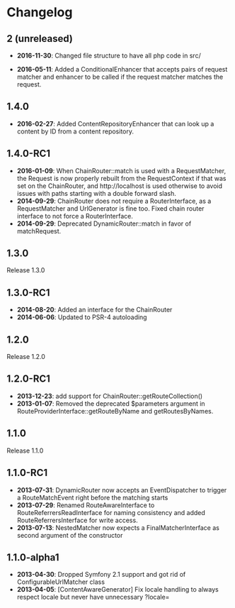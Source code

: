 Changelog
=========

2 (unreleased)
--------------

* **2016-11-30**: Changed file structure to have all php code in src/

* **2016-05-11**: Added a ConditionalEnhancer that accepts pairs of request matcher
  and enhancer to be called if the request matcher matches the request.

1.4.0
-----

* **2016-02-27**: Added ContentRepositoryEnhancer that can look up a content by
  ID from a content repository.

1.4.0-RC1
---------

* **2016-01-09**: When ChainRouter::match is used with a RequestMatcher, the
  Request is now properly rebuilt from the RequestContext if that was set on
  the ChainRouter, and http://localhost is used otherwise to avoid issues with
  paths starting with a double forward slash.
* **2014-09-29**: ChainRouter does not require a RouterInterface, as a
  RequestMatcher and UrlGenerator is fine too. Fixed chain router interface to
  not force a RouterInterface.
* **2014-09-29**: Deprecated DynamicRouter::match in favor of matchRequest.

1.3.0
-----

Release 1.3.0

1.3.0-RC1
---------

* **2014-08-20**: Added an interface for the ChainRouter
* **2014-06-06**: Updated to PSR-4 autoloading

1.2.0
-----

Release 1.2.0

1.2.0-RC1
---------

* **2013-12-23**: add support for ChainRouter::getRouteCollection()
* **2013-01-07**: Removed the deprecated $parameters argument in
  RouteProviderInterface::getRouteByName and getRoutesByNames.

1.1.0
-----

Release 1.1.0

1.1.0-RC1
---------

* **2013-07-31**: DynamicRouter now accepts an EventDispatcher to trigger a
  RouteMatchEvent right before the matching starts
* **2013-07-29**: Renamed RouteAwareInterface to RouteReferrersReadInterface
  for naming consistency and added RouteReferrersInterface for write access.
* **2013-07-13**: NestedMatcher now expects a FinalMatcherInterface as second
  argument of the constructor

1.1.0-alpha1
------------

* **2013-04-30**: Dropped Symfony 2.1 support and got rid of
  ConfigurableUrlMatcher class
* **2013-04-05**: [ContentAwareGenerator] Fix locale handling to always respect
  locale but never have unnecessary ?locale=
